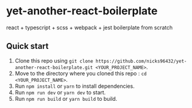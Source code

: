 # yet-another-react-boilerplate

react + typescript + scss + webpack + jest boilerplate from scratch

## Quick start

1. Clone this repo using `git clone https://github.com/nicks96432/yet-another-react-boilerplate.git <YOUR_PROJECT_NAME>`.
2. Move to the directory where you cloned this repo : `cd <YOUR_PROJECT_NAME>`.
3. Run `npm install` or `yarn` to install dependencies.
4. Run `npm run dev` or `yarn dev` to start.
5. Run `npm run build` or `yarn build` to build.
